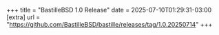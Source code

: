 +++
title = "BastilleBSD 1.0 Release"
date = 2025-07-10T01:29:31-03:00
[extra]
url = "https://github.com/BastilleBSD/bastille/releases/tag/1.0.20250714"
+++
